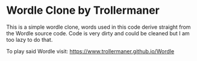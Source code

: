 # Wordle Clone by Trollermaner

This is a simple wordle clone, words used in this code derive straight from the Wordle source code.
Code is very dirty and could be cleaned but I am too lazy to do that.

To play said Wordle visit: https://www.trollermaner.github.io/Wordle
